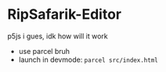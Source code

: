 # RipSafarik-Editor
 p5js i gues, idk how will it work

- use parcel bruh
- launch in devmode:  `parcel src/index.html`
